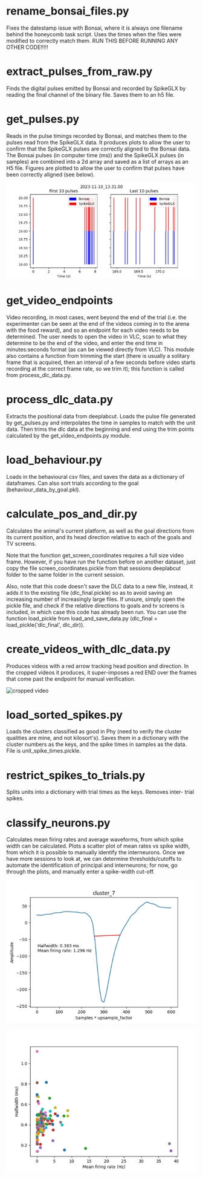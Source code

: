# rename_bonsai_files.py		

Fixes the datestamp issue with Bonsai, where it is always one 
filename behind the honeycomb task script. Uses the times when 
the files were modified to correctly match them. 
RUN THIS BEFORE RUNNING ANY OTHER CODE!!!!!

# extract_pulses_from_raw.py	

Finds the digital pulses emitted by Bonsai and recorded by SpikeGLX 
by reading the final channel of the binary file. Saves them to an 
h5 file.

# get_pulses.py			

Reads in the pulse timings recorded by Bonsai, and matches them to the 
pulses read from the SpikeGLX data. It produces plots to allow the 
user to confirm that the SpikeGLX pulses are correctly aligned to the 
Bonsai data. The Bonsai pulses (in computer time (ms)) and the SpikeGLX 
pulses (in samples) are combined into a 2d array and saved as a list of 
arrays as an H5 file. Figures are plotted to allow the user to confirm 
that pulses have been correctly aligned (see below).

![pulse alignment](media/2023-11-10_13.31.00.png)


# get_video_endpoints

Video recording, in most cases, went beyond the end of the trial (i.e. 
the experimenter can be seen at the end of the videos coming in to the 
arena with the food reward), and so an endpoint for each video needs 
to be determined. The user needs to open the video in VLC, scan to what
they determine to be the end of the video, and enter the end time in 
minutes:seconds format (as can be viewed directly from VLC). 
This module also contains a function from trimming the start (there is 
usually a solitary frame that is acquired, then an interval of a few 
seconds before video starts recording at the correct frame rate, so we
trim it); this function is called from process_dlc_data.py.

# process_dlc_data.py		

Extracts the positional data from deeplabcut. Loads the pulse file 
generated by get_pulses.py and interpolates the time in samples to match 
with the unit data. Then trims the dlc data at the beginning and end 
using the trim points calculated by the get_video_endpoints.py module. 

# load_behaviour.py		

Loads in the behavioural csv files, and saves the data as a dictionary 
of dataframes. Can also sort trials according to the goal 
(behaviour_data_by_goal.pkl).
				
# calculate_pos_and_dir.py

Calculates the animal's current platform, as well as the goal directions from 
its current position, and its head direction relative to each of the goals
and TV screens.

Note that the function get_screen_coordinates requires a full size video
frame. However, if you have run the function before on another dataset, 
just copy the file screen_coordinates.pickle from that sessions deeplabcut 
folder to the same folder in the current session. 

Also, note that this code doesn't save the DLC data to a new file, instead,
it adds it to the existing file (dlc_final.pickle) so as to avoid saving
an increasing number of increasingly large files. If unsure, simply open
the pickle file, and check if the relative directions to goals and tv
screens is included, in which case this code has already been run. You 
can use the function load_pickle from load_and_save_data.py 
(dlc_final = load_pickle('dlc_final', dlc_dir)). 

# create_videos_with_dlc_data.py	

Produces videos with a red arrow tracking head position and direction. 
In the cropped videos it produces, it super-imposes a red END over the 
frames that come past the endpoint for manual verification. 

![cropped video](media/video_2023-11-08_16.52.26.gif)

# load_sorted_spikes.py		

Loads the clusters classified as good in Phy (need to verify the cluster 
qualities are mine, and not kilosort's). Saves them in a dictionary with the 
cluster numbers as the keys, and the spike times in samples as the data. 
File is unit_spike_times.pickle. 

# restrict_spikes_to_trials.py	

Splits units into a dictionary with trial times as the keys. Removes inter-
trial spikes. 

# classify_neurons.py 		

Calculates mean firing rates and average waveforms, from which spike width 
can be calculated. Plots a scatter plot of mean rates vs spike width, 
from which it is possible to manually identify the interneurons. Once we 
have more sessions to look at, we can determine thresholds/cutoffs to 
automate the identification of principal and interneurons; for now, go 
through the plots, and manually enter a spike-width cut-off. 
				
![spike width](media/cluster_7.png)

![cell classification](media/halfwidth_vs_mean_firing_rate.png)